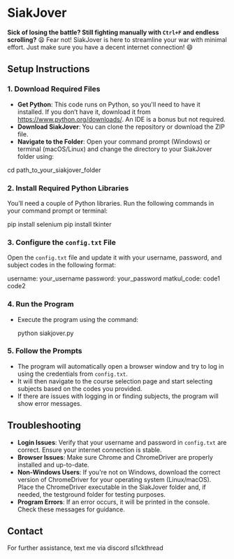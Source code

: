 # SiakJover

**Sick of losing the battle? Still fighting manually with `Ctrl+F` and endless scrolling?** 😫 Fear not! SiakJover is here to streamline your war with minimal effort. Just make sure you have a decent internet connection! 😄

## Setup Instructions

### 1. Download Required Files

   - **Get Python**: This code runs on Python, so you'll need to have it installed. If you don’t have it, download it from https://www.python.org/downloads/. An IDE is a bonus but not required.
   - **Download SiakJover**: You can clone the repository or download the ZIP file.
   - **Navigate to the Folder**: Open your command prompt (Windows) or terminal (macOS/Linux) and change the directory to your SiakJover folder using:

<tab><tab>cd path_to_your_siakjover_folder

### 2. Install Required Python Libraries

   You’ll need a couple of Python libraries. Run the following commands in your command prompt or terminal:

   pip install selenium
   pip install tkinter

### 3. Configure the `config.txt` File

   Open the `config.txt` file and update it with your username, password, and subject codes in the following format:

   username: your_username
   password: your_password
   matkul_code:
   code1
   code2
   

### 4. Run the Program

   - Execute the program using the command:

     python siakjover.py

### 5. Follow the Prompts

   - The program will automatically open a browser window and try to log in using the credentials from `config.txt`.
   - It will then navigate to the course selection page and start selecting subjects based on the codes you provided.
   - If there are issues with logging in or finding subjects, the program will show error messages.

## Troubleshooting

- **Login Issues**: Verify that your username and password in `config.txt` are correct. Ensure your internet connection is stable.
- **Browser Issues**: Make sure Chrome and ChromeDriver are properly installed and up-to-date.
- **Non-Windows Users**: If you're not on Windows, download the correct version of ChromeDriver for your operating system (Linux/macOS). Place the ChromeDriver executable in the SiakJover folder and, if needed, the testground folder for testing purposes.
- **Program Errors**: If an error occurs, it will be printed in the console. Check these messages for guidance.

## Contact

For further assistance, text me via discord sl1ckthread

